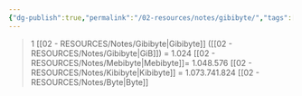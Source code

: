 ```yaml
---
{"dg-publish":true,"permalink":"/02-resources/notes/gibibyte/","tags":["mathe/binärzahlen"],"noteIcon":"","updated":"2025-07-12T13:31:41.000+02:00"}
---
```


>1 [[02 - RESOURCES/Notes/Gibibyte\|Gibibyte]] ([[02 - RESOURCES/Notes/Gibibyte\|GiB]]) = 1.024 [[02 - RESOURCES/Notes/Mebibyte\|Mebibyte]]= 1.048.576 [[02 - RESOURCES/Notes/Kibibyte\|Kibibyte]] = 1.073.741.824 [[02 - RESOURCES/Notes/Byte\|Byte]]